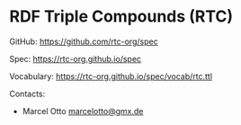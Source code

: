 # RDF Triple Compounds (RTC)

GitHub: <https://github.com/rtc-org/spec>

Spec: <https://rtc-org.github.io/spec>

Vocabulary: <https://rtc-org.github.io/spec/vocab/rtc.ttl>

Contacts:

- Marcel Otto <marcelotto@gmx.de>
